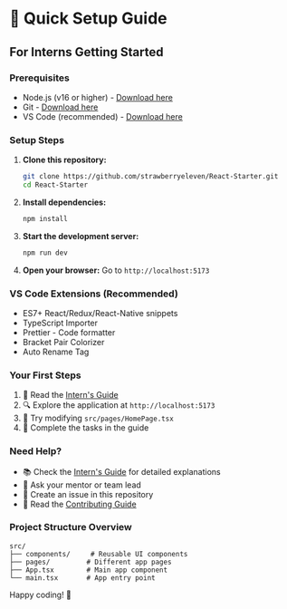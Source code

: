 # 🚀 Quick Setup Guide

## For Interns Getting Started

### Prerequisites
- Node.js (v16 or higher) - [Download here](https://nodejs.org/)
- Git - [Download here](https://git-scm.com/)
- VS Code (recommended) - [Download here](https://code.visualstudio.com/)

### Setup Steps

1. **Clone this repository:**
   ```bash
   git clone https://github.com/strawberryeleven/React-Starter.git
   cd React-Starter
   ```

2. **Install dependencies:**
   ```bash
   npm install
   ```

3. **Start the development server:**
   ```bash
   npm run dev
   ```

4. **Open your browser:**
   Go to `http://localhost:5173`

### VS Code Extensions (Recommended)
- ES7+ React/Redux/React-Native snippets
- TypeScript Importer
- Prettier - Code formatter
- Bracket Pair Colorizer
- Auto Rename Tag

### Your First Steps
1. 📖 Read the [Intern's Guide](./INTERN_GUIDE.md)
2. 🔍 Explore the application at `http://localhost:5173`
3. 📝 Try modifying `src/pages/HomePage.tsx`
4. 🎯 Complete the tasks in the guide

### Need Help?
- 📚 Check the [Intern's Guide](./INTERN_GUIDE.md) for detailed explanations
- 🤝 Ask your mentor or team lead
- 💬 Create an issue in this repository
- 📖 Read the [Contributing Guide](./CONTRIBUTING.md)

### Project Structure Overview
```
src/
├── components/     # Reusable UI components
├── pages/         # Different app pages
├── App.tsx        # Main app component
└── main.tsx       # App entry point
```

Happy coding! 🎉
